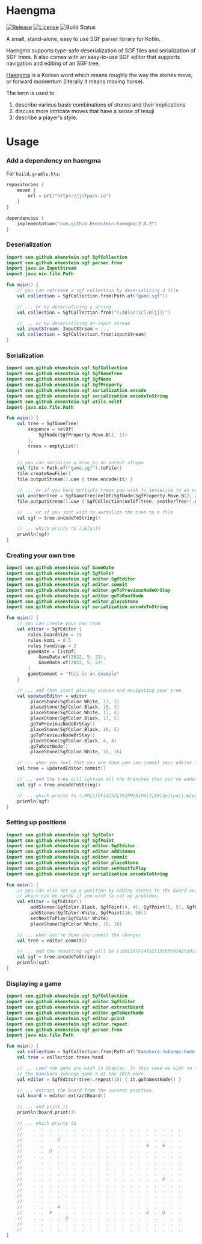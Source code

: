 # Haengma
[![Release](https://jitpack.io/v/Ekenstein/haengma.svg)](https://jitpack.io/#Ekenstein/haengma)
[![License](https://img.shields.io/github/license/ekenstein/haengma)](https://github.com/ekenstein/haengma/blob/main/LICENSE)
![Build Status](https://github.com/ekenstein/haengma/workflows/CI/badge.svg)

A small, stand-alone, easy to use SGF parser library for Kotlin.

Haengma supports type-safe deserialization of SGF files and serialization of SGF trees. 
It also comes with an easy-to-use SGF editor that supports navigation and editing of an SGF tree.  

[Haengma](https://senseis.xmp.net/?Haengma) is a Korean word which means roughly the way the stones move, or forward 
momentum (literally it means moving horse). 

The term is used to 
1. describe various basic combinations of stones and their implications 
2. discuss more intricate moves that have a sense of tesuji 
3. describe a player's style.

# Usage
### Add a dependency on haengma
For `build.gradle.kts`:

```kotlin
repositories {
    maven {
        url = uri("https://jitpack.io")
    }
}

dependencies {
    implementation("com.github.Ekenstein:haengma:2.0.2")
}
```

### Deserialization
```kotlin
import com.github.ekenstein.sgf.SgfCollection
import com.github.ekenstein.sgf.parser.from
import java.io.InputStream
import java.nio.file.Path

fun main() {
    // you can retrieve a sgf collection by deserializing a file
    val collection = SgfCollection.from(Path.of("game.sgf"))

    // ... or by deserializing a string
    val collection = SgfCollection.from("(;AB[ac:ic];B[jj])")

    // ... or by deserializing an input stream
    val inputStream: InputStream = ...
    val collection = SgfCollection.from(inputStream)
}
```

### Serialization
```kotlin
import com.github.ekenstein.sgf.SgfCollection
import com.github.ekenstein.sgf.SgfGameTree
import com.github.ekenstein.sgf.SgfNode
import com.github.ekenstein.sgf.SgfProperty
import com.github.ekenstein.sgf.serialization.encode
import com.github.ekenstein.sgf.serialization.encodeToString
import com.github.ekenstein.sgf.utils.nelOf
import java.nio.file.Path

fun main() {
    val tree = SgfGameTree(
        sequence = nelOf(
            SgfNode(SgfProperty.Move.B(1, 1))
        ),
        trees = emptyList()
    )

    // you can serialize a tree to an output stream
    val file = Path.of("game.sgf").toFile()
    file.createNewFile()
    file.outputStream().use { tree.encode(it) }

    // ... or if you have multiple trees you wish to serialize to an output stream
    val anotherTree = SgfGameTree(nelOf(SgfNode(SgfProperty.Move.B(2, 2))))
    file.outputStream().use { SgfCollection(nelOf(tree, anotherTree)).encode(it) }

    // ... or if you just wish to serialize the tree to a file
    val sgf = tree.encodeToString()

    // ... which prints to (;B[aa])
    println(sgf)
}
```

### Creating your own tree
```kotlin
import com.github.ekenstein.sgf.GameDate
import com.github.ekenstein.sgf.SgfColor
import com.github.ekenstein.sgf.editor.SgfEditor
import com.github.ekenstein.sgf.editor.commit
import com.github.ekenstein.sgf.editor.goToPreviousNodeOrStay
import com.github.ekenstein.sgf.editor.goToRootNode
import com.github.ekenstein.sgf.editor.placeStone
import com.github.ekenstein.sgf.serialization.encodeToString

fun main() {
    // you can create your own tree
    val editor = SgfEditor {
        rules.boardSize = 19
        rules.komi = 0.5
        rules.handicap = 2
        gameDate = listOf(
            GameDate.of(2022, 5, 21),
            GameDate.of(2022, 5, 22)
        )
        gameComment = "This is an example"
    }

    // ... and then start placing stones and navigating your tree
    val updatedEditor = editor
        .placeStone(SgfColor.White, 17, 3)
        .placeStone(SgfColor.Black, 16, 3)
        .placeStone(SgfColor.White, 17, 4)
        .placeStone(SgfColor.Black, 17, 5)
        .goToPreviousNodeOrStay()
        .placeStone(SgfColor.Black, 16, 5)
        .goToPreviousNodeOrStay()
        .placeStone(SgfColor.Black, 4, 4)
        .goToRootNode()
        .placeStone(SgfColor.White, 16, 16)

    // ... when you feel that you are done you can commit your editor to a tree
    val tree = updatedEditor.commit()

    // ... and the tree will contain all the branches that you've added
    val sgf = tree.encodeToString()

    // ... which prints to (;GM[1]FF[4]SZ[19]KM[0]HA[2]AB[dp][pd](;W[pp])(;W[qc];B[pc];W[qd](;B[dd])(;B[pe])(;B[qe])))
    println(sgf)
}
```

### Setting up positions
```kotlin
import com.github.ekenstein.sgf.SgfColor
import com.github.ekenstein.sgf.SgfPoint
import com.github.ekenstein.sgf.editor.SgfEditor
import com.github.ekenstein.sgf.editor.addStones
import com.github.ekenstein.sgf.editor.commit
import com.github.ekenstein.sgf.editor.placeStone
import com.github.ekenstein.sgf.editor.setNextToPlay
import com.github.ekenstein.sgf.serialization.encodeToString

fun main() {
    // you can also set up a position by adding stones to the board and telling whose turn it is
    // which can be handy if you wish to set up problems.
    val editor = SgfEditor()
        .addStones(SgfColor.Black, SgfPoint(4, 4), SgfPoint(5, 5), SgfPoint(6, 6))
        .addStones(SgfColor.White, SgfPoint(16, 16))
        .setNextToPlay(SgfColor.White)
        .placeStone(SgfColor.White, 10, 10)

    // ... when you're done you commit the changes
    val tree = editor.commit()

    // ... and the resulting sgf will be (;GM[1]FF[4]SZ[19]KM[0]AB[dd][ee][ff]AW[pp]PL[W];W[jj])
    val sgf = tree.encodeToString()
    println(sgf)
}
```

### Displaying a game
```kotlin
import com.github.ekenstein.sgf.SgfCollection
import com.github.ekenstein.sgf.editor.SgfEditor
import com.github.ekenstein.sgf.editor.extractBoard
import com.github.ekenstein.sgf.editor.goToNextNode
import com.github.ekenstein.sgf.editor.print
import com.github.ekenstein.sgf.editor.repeat
import com.github.ekenstein.sgf.parser.from
import java.nio.file.Path

fun main() {
    val collection = SgfCollection.from(Path.of("Kamakura-Jubango-Game-5.sgf"))
    val tree = collection.trees.head

    // ... Load the game you wish to display. In this case we wish to see the position of
    // the Kamakura Jubango game 5 at the 10th move.
    val editor = SgfEditor(tree).repeat(10) { it.goToNextNode() }

    // ... extract the board from the current position
    val board = editor.extractBoard()

    // ... and print it
    println(board.print())

    // ... which prints to
    //    .  .  .  .  .  .  .  .  .  .  .  .  .  .  .  .  .  .  .
    //    .  .  .  .  .  .  .  .  .  .  .  .  .  .  .  .  .  .  .
    //    .  .  .  O  .  .  .  .  .  .  .  .  .  .  .  .  .  .  .
    //    .  .  .  .  .  .  .  .  .  .  .  .  .  .  #  .  #  .  .
    //    .  .  O  .  .  .  .  .  .  .  .  .  .  .  .  .  .  .  .
    //    .  .  .  .  .  .  .  .  .  .  .  .  .  .  .  .  .  .  .
    //    .  .  .  .  .  .  .  .  .  .  .  .  .  .  .  .  .  .  .
    //    .  .  .  .  .  .  .  .  .  .  .  .  .  .  .  .  .  .  .
    //    .  .  .  .  .  .  .  .  .  .  .  .  .  .  .  .  .  .  .
    //    .  .  .  .  .  .  .  .  .  .  .  .  .  .  .  .  #  .  .
    //    .  .  .  .  .  .  .  .  .  .  .  .  .  .  .  .  .  .  .
    //    .  .  .  .  .  .  .  .  .  .  .  .  .  .  .  .  .  .  .
    //    .  .  .  .  .  .  .  .  .  .  .  .  .  .  .  .  .  .  .
    //    .  .  .  .  .  .  .  .  .  .  .  .  .  .  .  .  .  .  .
    //    .  .  .  #  .  .  .  .  .  .  .  .  .  .  .  .  .  .  .
    //    .  .  #  .  .  .  .  .  .  .  .  .  .  .  O  .  O  .  .
    //    .  .  .  .  O  .  .  .  .  .  .  .  .  .  .  .  .  .  .
    //    .  .  .  .  .  .  .  .  .  .  .  .  .  .  .  .  .  .  .
    //    .  .  .  .  .  .  .  .  .  .  .  .  .  .  .  .  .  .  .
}
```